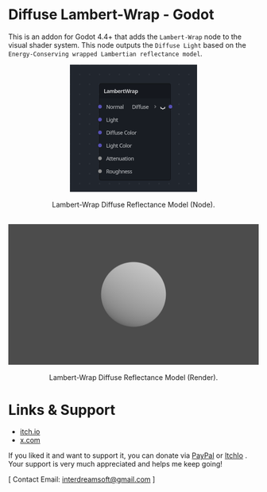 # Diffuse Lambert-Wrap - Godot
This is an addon for Godot 4.4+ that adds the `Lambert-Wrap` node to the visual shader system. This node outputs the `Diffuse Light` based on the `Energy-Conserving wrapped Lambertian reflectance model`.

<div align="center">
  
![LambertNode](https://github.com/ElSuicio/Diffuse-Lambert-Wrap-Godot/blob/c66283832513e32a1e44ee892734848ae84ce782/LambertWrapNode.png)

</div>

<div align="center"> Lambert-Wrap Diffuse Reflectance Model (Node). </div>

<br>

<div align="center">

![LambertRender](https://github.com/ElSuicio/Diffuse-Lambert-Wrap-Godot/blob/c66283832513e32a1e44ee892734848ae84ce782/render/1920x1080/LambertWrap.png)

</div>

<div align="center"> Lambert-Wrap Diffuse Reflectance Model (Render). </div>

# Links & Support
- [itch.io](https://interdreamsoft.itch.io/)
- [x.com](https://x.com/ElSuicio)

If you liked it and want to support it, you can donate via [PayPal](https://www.paypal.com/donate/?hosted_button_id=NRD94T2N7XZ6J) or [ItchIo](https://interdreamsoft.itch.io/lambert-light-model) . Your support is very much appreciated and helps me keep going!


[ Contact Email: interdreamsoft@gmail.com ]

